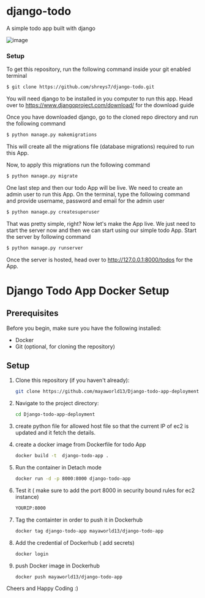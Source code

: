 # django-todo
A simple todo app built with django

![image](https://github.com/mayaworld13/Django-todo-app-deployment/assets/127987256/83aa7036-195f-4b42-8edd-375c8c99d5a1)

### Setup
To get this repository, run the following command inside your git enabled terminal
```bash
$ git clone https://github.com/shreys7/django-todo.git
```
You will need django to be installed in you computer to run this app. Head over to https://www.djangoproject.com/download/ for the download guide

Once you have downloaded django, go to the cloned repo directory and run the following command

```bash
$ python manage.py makemigrations
```

This will create all the migrations file (database migrations) required to run this App.

Now, to apply this migrations run the following command
```bash
$ python manage.py migrate
```

One last step and then our todo App will be live. We need to create an admin user to run this App. On the terminal, type the following command and provide username, password and email for the admin user
```bash
$ python manage.py createsuperuser
```

That was pretty simple, right? Now let's make the App live. We just need to start the server now and then we can start using our simple todo App. Start the server by following command

```bash
$ python manage.py runserver
```

Once the server is hosted, head over to http://127.0.0.1:8000/todos for the App.

# Django Todo App  Docker Setup

## Prerequisites

Before you begin, make sure you have the following installed:

- Docker
- Git (optional, for cloning the repository)

## Setup

1. Clone this repository (if you haven't already):

   ```bash
   git clone https://github.com/mayaworld13/Django-todo-app-deployment.git
   ```

2. Navigate to the project directory:

   ```bash
   cd Django-todo-app-deployment
   ```
3. create python file for allowed host file so that the current IP of ec2 is updated and it fetch the details.

4. create a docker image from Dockerfile for todo App
   ```bash
   docker build -t  django-todo-app .
   ```
   
5. Run the container in Detach mode 
   ```bash
   docker run -d -p 8000:8000 django-todo-app
   ```
   
6. Test it ( make sure to add the port 8000 in security bound rules for ec2 instance)
   ```bash
   YOURIP:8000
   ```
   
7. Tag the containter in order to push it in Dockerhub
   ```bash
   docker tag django-todo-app mayaworld13/django-todo-app
   ```

8. Add the credential of Dockerhub ( add secrets)
   ```bash
   docker login
   ```
   
9. push Docker image in  Dockerhub
   ```bash
   docker push mayaworld13/django-todo-app
   ```
   
Cheers and Happy Coding :)
